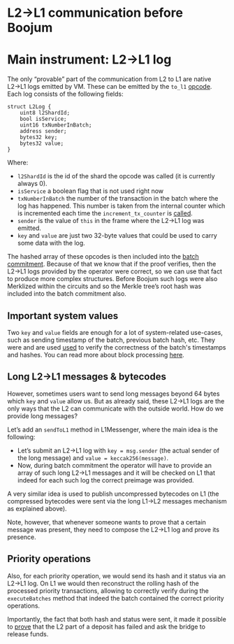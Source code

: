 # L2→L1 communication before Boojum

# Main instrument: L2→L1 log

The only “provable” part of the communication from L2 to L1 are native L2→L1 logs emitted by VM. These can be emitted by the `to_l1` [opcode](https://github.com/code-423n4/2024-03-zksync/blob/main/docs/Smart%20contract%20Section/System%20contracts%20bootloader%20description.md). Each log consists of the following fields:

```solidity
struct L2Log {
    uint8 l2ShardId;
    bool isService;
    uint16 txNumberInBatch;
    address sender;
    bytes32 key;
    bytes32 value;
}
```

Where:

- `l2ShardId` is the id of the shard the opcode was called (it is currently always 0).
- `isService` a boolean flag that is not used right now
- `txNumberInBatch` the number of the transaction in the batch where the log has happened. This number is taken from the internal counter which is incremented each time the `increment_tx_counter` is [called](https://github.com/code-423n4/2024-03-zksync/blob/main/docs/Smart%20contract%20Section/System%20contracts%20bootloader%20description.md).
- `sender` is the value of `this` in the frame where the L2→L1 log was emitted.
- `key` and `value` are just two 32-byte values that could be used to carry some data with the log.

The hashed array of these opcodes is then included into the [batch commitment](https://github.com/matter-labs/era-contracts/blob/f06a58360a2b8e7129f64413998767ac169d1efd/ethereum/contracts/zksync/facets/Executor.sol#L493). Because of that we know that if the proof verifies, then the L2→L1 logs provided by the operator were correct, so we can use that fact to produce more complex structures. Before Boojum such logs were also Merklized within the circuits and so the Merkle tree’s root hash was included into the batch commitment also.

## Important system values

Two `key` and `value` fields are enough for a lot of system-related use-cases, such as sending timestamp of the batch, previous batch hash, etc. They were and are used [used](https://github.com/code-423n4/2023-10-zksync/blob/ef99273a8fdb19f5912ca38ba46d6bd02071363d/code/system-contracts/contracts/SystemContext.sol#L438) to verify the correctness of the batch's timestamps and hashes. You can read more about block processing [here](https://github.com/code-423n4/2024-03-zksync/blob/main/docs/Smart%20contract%20Section/Batches%20&%20L2%20blocks%20on%20zkSync.md).

## Long L2→L1 messages & bytecodes

However, sometimes users want to send long messages beyond 64 bytes which `key` and `value` allow us. But as already said, these L2→L1 logs are the only ways that the L2 can communicate with the outside world. How do we provide long messages? 

Let’s add an `sendToL1` method in L1Messenger, where the main idea is the following:

- Let’s submit an L2→L1 log with `key = msg.sender` (the actual sender of the long message) and `value = keccak256(message)`.
- Now, during batch commitment the operator will have to provide an array of such long L2→L1 messages and it will be checked on L1 that indeed for each such log the correct preimage was provided.

A very similar idea is used to publish uncompressed bytecodes on L1 (the compressed bytecodes were sent via the long L1→L2 messages mechanism as explained above). 

Note, however, that whenever someone wants to prove that a certain message was present, they need to compose the L2→L1 log and prove its presence. 

## Priority operations

Also, for each priority operation, we would send its hash and it status via an L2→L1 log. On L1 we would then reconstruct the rolling hash of the processed priority transactions, allowing to correctly verify during the `executeBatches` method that indeed the batch contained the correct priority operations.

Importantly, the fact that both hash and status were sent, it made it possible to [prove](https://github.com/code-423n4/2023-10-zksync/blob/ef99273a8fdb19f5912ca38ba46d6bd02071363d/code/contracts/ethereum/contracts/bridge/L1ERC20Bridge.sol#L255) that the L2 part of a deposit has failed and ask the bridge to release funds.